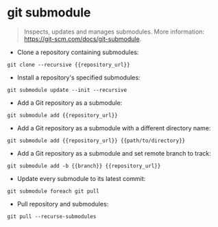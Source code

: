 # git submodule

> Inspects, updates and manages submodules.
> More information: <https://git-scm.com/docs/git-submodule>.

- Clone a repository containing submodules:

`git clone --recursive {{repository_url}}`

- Install a repository's specified submodules:

`git submodule update --init --recursive`

- Add a Git repository as a submodule:

`git submodule add {{repository_url}}`

- Add a Git repository as a submodule with a different directory name:

`git submodule add {{repository_url}} {{path/to/directory}}`

- Add a Git repository as a submodule and set remote branch to track:

`git submodule add -b {{branch}} {{repository_url}}`

- Update every submodule to its latest commit:

`git submodule foreach git pull`

- Pull repository and submodules:

`git pull --recurse-submodules`

